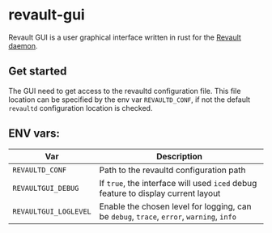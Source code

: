 # revault-gui

Revault GUI is a user graphical interface written in rust for the 
[Revault daemon](https:://github.com/re-vault/revaultd).

## Get started

The GUI need to get access to the revaultd configuration file. This file
location can be specified by the env var `REVAULTD_CONF`, if not the
default `revaultd` configuration location is checked.

## ENV vars:

| Var                   | Description                                                                              |
| --------------------- | ---------------------------------------------------------------------------------------- |
| `REVAULTD_CONF`       | Path to the revaultd configuration path                                                  |
| `REVAULTGUI_DEBUG`    | If `true`, the interface will used `iced` debug feature to display current layout        |
| `REVAULTGUI_LOGLEVEL` | Enable the chosen level for logging, can be `debug`, `trace`, `error`, `warning`, `info` |
